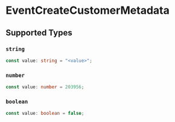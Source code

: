 # EventCreateCustomerMetadata


## Supported Types

### `string`

```typescript
const value: string = "<value>";
```

### `number`

```typescript
const value: number = 203956;
```

### `boolean`

```typescript
const value: boolean = false;
```

